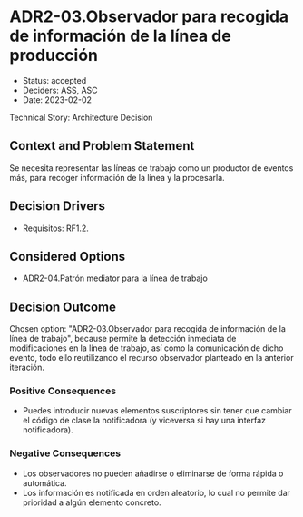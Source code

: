 # ADR2-03.Observador para recogida de información de la línea de producción

* Status: accepted
* Deciders: ASS, ASC
* Date: 2023-02-02

Technical Story: Architecture Decision

## Context and Problem Statement

Se necesita representar las líneas de trabajo como un productor de eventos más, para recoger información de la línea y la procesarla.

## Decision Drivers

* Requisitos: RF1.2.

## Considered Options

* ADR2-04.Patrón mediator para la línea de trabajo

## Decision Outcome

Chosen option: "ADR2-03.Observador para recogida de información de la línea de trabajo", because permite la detección inmediata de modificaciones en la línea de trabajo, así como la comunicación de dicho evento, todo ello reutilizando el recurso observador planteado en la anterior iteración.

### Positive Consequences

* Puedes introducir nuevas elementos suscriptores sin tener que cambiar el código de clase la notificadora (y viceversa si hay una interfaz notificadora).

### Negative Consequences

* Los observadores no pueden añadirse o eliminarse de forma rápida o automática.
* Los información es notificada en orden aleatorio, lo cual no permite dar prioridad a algún elemento concreto.
